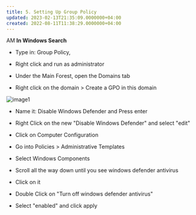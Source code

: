 ```yaml
---
title: 5. Setting Up Group Policy
updated: 2023-02-13T21:35:09.0000000+04:00
created: 2022-08-11T11:38:29.0000000+04:00
---
```


AM
**In Windows Search**

- Type in: Group Policy,

- Right click and run as administrator

- Under the Main Forest, open the Domains tab

- Right click on the domain \> Create a GPO in this domain

![image1](image1-59.png)

- Name it: Disable Windows Defender and Press enter

- Right Click on the new "Disable Windows Defender" and select "edit"

- Click on Computer Configuration

- Go into Policies \> Administrative Templates

- Select Windows Components

- Scroll all the way down until you see windows defender antivirus

- Click on it

- Double Click on "Turn off windows defender antivirus"

- Select "enabled" and click apply
